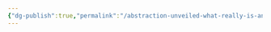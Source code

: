 ```yaml
---
{"dg-publish":true,"permalink":"/abstraction-unveiled-what-really-is-an-interface/","title":"Abstraction Unveiled: What really is an Interface?"}
---
```


